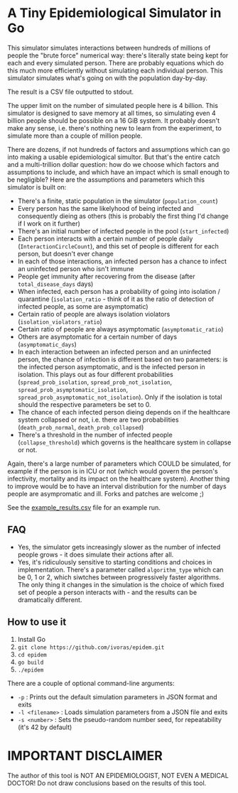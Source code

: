 # A Tiny Epidemiological Simulator in Go

This simulator simulates interactions between hundreds of millions of people the "brute force" numerical way: there's literally state being kept for each and every simulated person. There are probably equations which do this much more efficiently without simulating each individual person. This simulator simulates what's going on with the population day-by-day.

The result is a CSV file outputted to stdout.

The upper limit on the number of simulated people here is 4 billion. This simulator is designed to save memory at all times, so simulating even 4 billion people should be possible on a 16 GiB system. It probably doesn't make any sense, i.e. there's nothing new to learn from the experiment, to simulate more than a couple of million people.

There are dozens, if not hundreds of factors and assumptions which can go into making a usable epidemiological simultor. But that's the entire catch and a multi-trillion dollar question: how do we choose which factors and assumptions to include, and which have an impact which is small enough to be negligible? Here are the assumptions and parameters which this simulator is built on:

* There's a finite, static population in the simulator (`population_count`)
* Every person has the same likelyhood of being infected and consequently dieing as others (this is probably the first thing I'd change if I work on it further)
* There's an initial number of infected people in the pool (`start_infected`)
* Each person interacts with a certain number of people daily (`InteractionCircleCount`), and this set of people is different for each person, but doesn't ever change
* In each of those interactions, an infected person has a chance to infect an uninfected person who isn't immune
* People get immunity after recovering from the disease (after `total_disease_days` days)
* When infected, each person has a probability of going into isolation / quarantine (`isolation_ratio` - think of it as the ratio of detection of infected people, as some are asymptomatic)
* Certain ratio of people are always isolation violators (`isolation_violators_ratio`)
* Certain ratio of people are always asymptomatic (`asymptomatic_ratio`)
* Others are asymptomatic for a certain number of days (`asymptomatic_days`)
* In each interaction between an infected person and an uninfected person, the chance of infection is different based on two parameters: is the infected person asymptomatic, and is the infected person in isolation. This plays out as four different probabilities (`spread_prob_isolation`, `spread_prob_not_isolation`, `spread_prob_asymptomatic_isolation`, `spread_prob_asymptomatic_not_isolation`). Only if the isolation is total should the respective parameters be set to 0.
* The chance of each infected person dieing depends on if the healthcare system collapsed or not, i.e. there are two probabilities (`death_prob_normal`, `death_prob_collapsed`)
* There's a threshold in the number of infected people (`collapse_threshold`) which governs is the healthcare system in collapse or not.

Again, there's a large number of parameters which COULD be simulated, for example if the person is in ICU or not (which would govern the person's infectivity, mortality and its impact on the healthcare system). Another thing to improve would be to have an interval distribution for the number of days people are asympromatic and ill. Forks and patches are welcome ;)

See the [example_results.csv](example_results.csv) file for an example run.

## FAQ

* Yes, the simulator gets increasingly slower as the number of infected people grows - it does simulate their actions after all.
* Yes, it's ridiculously sensitive to starting conditions and choices in implementation. There's a parameter called `algorithm_type` which can be 0, 1 or 2, which siwtches between progressively faster algorithms. The only thing it changes in the simulation is the choice of which fixed set of people a person interacts with - and the results can be dramatically different.

## How to use it

1. Install Go
2. `git clone https://github.com/ivoras/epidem.git`
3. `cd epidem`
4. `go build`
5. `./epidem`

There are a couple of optional command-line arguments:

* `-p` : Prints out the default simulation parameters in JSON format and exits
* `-l <filename>` : Loads simulation parameters from a JSON file and exits
* `-s <number>` : Sets the pseudo-random number seed, for repeatability (it's 42 by default)

# IMPORTANT DISCLAIMER

The author of this tool is NOT AN EPIDEMIOLOGIST, NOT EVEN A MEDICAL DOCTOR! Do not draw conclusions based on the results of this tool.